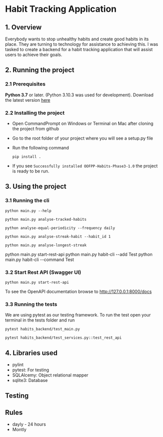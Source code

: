 # Habit Tracking Application

## 1. Overview

Everybody wants to stop unhealthy habits and create good habits in its place. They are turning to technology for assistance to achieving this. I was tasked to create a backend for a habit tracking application that will assist users to achieve their goals.

## 2. Running the project

### 2.1 Prerequisites

**Python 3.7** or later. (Python 3.10.3 was used for development). Download the latest version [here](https://www.python.org/downloads/)

### 2.2 Installing the project

- Open CommandPrompt on Windows or Terminal on Mac after cloning the project from github
- Go to the root folder of your project where you will see a setup.py file
- Run the following command

  ```
  pip install .
  ```

- If you see `Successfully installed OOFPP-Habits-Phase3-1.0` the project is ready to be run.

## 3. Using the project

### 3.1 Running the cli

```
python main.py --help
```

```
python main.py analyse-tracked-habits
```

```
python analyse-equal-periodicity --frequency daily
```

```
python main.py analyse-streak-habit --habit_id 1
```

```
python main.py analyse-longest-streak
```

python main.py start-rest-api
python main.py habit-cli --add Test
python main.py habit-cli --command Test

### 3.2 Start Rest API (Swagger UI)

```
python main.py start-rest-api
```

To see the OpenAPI documentation browse to
http://127.0.0.1:8000/docs

### 3.3 Running the tests

We are using pytest as our testing framework.
To run the test open your terminal in the tests folder and run

```
pytest habits_backend/test_main.py

pytest habits_backend/test_services.py::test_rest_api
```


## 4. Libraries used

- pylint
- pytest: For testing
- SQLAlcemy: Object relational mapper
- sqlite3: Database

## Testing

## Rules

- dayly - 24 hours
- Montly
